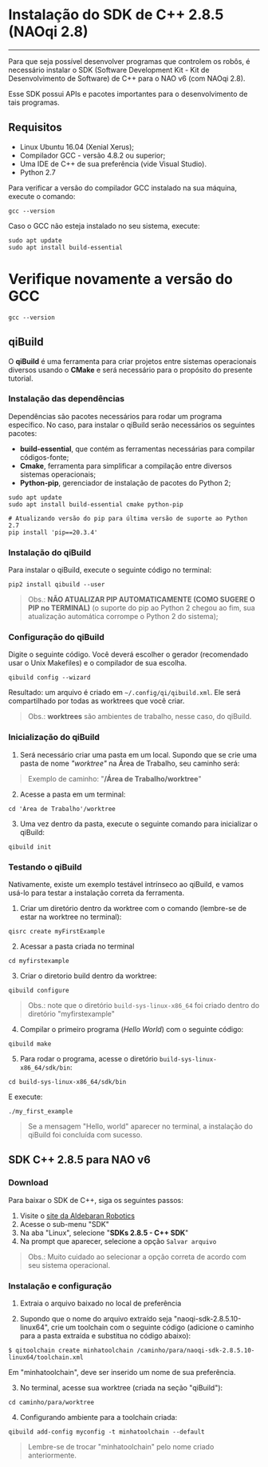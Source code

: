 # Instalação do SDK de C++ 2.8.5 (NAOqi 2.8)
---

Para que seja possível desenvolver programas que controlem os robôs, é necessário instalar o SDK (Software Development Kit - Kit de Desenvolvimento de Software) de C++ para o NAO v6 (com NAOqi 2.8).

Esse SDK possui APIs e pacotes importantes para o desenvolvimento de tais programas. 

## Requisitos

- Linux Ubuntu 16.04 (Xenial Xerus);
- Compilador GCC - versão 4.8.2 ou superior;
- Uma IDE de C++ de sua preferência (vide Visual Studio).
- Python 2.7
 
Para verificar a versão do compilador GCC instalado na sua máquina, execute o comando:

```
gcc --version
```

Caso o GCC não esteja instalado no seu sistema, execute:

```
sudo apt update
sudo apt install build-essential
```

# Verifique novamente a versão do GCC

```
gcc --version
```

## qiBuild

O **qiBuild** é uma ferramenta para criar projetos entre sistemas operacionais diversos usando o **CMake** e será necessário para o propósito do presente tutorial.

### Instalação das dependências

Dependências são pacotes necessários para rodar um programa específico. No caso, para instalar o qiBuild serão necessários os seguintes pacotes:

- **build-essential**, que contém as ferramentas necessárias para compilar códigos-fonte;
- **Cmake**, ferramenta para simplificar a compilação entre diversos sistemas operacionais;
- **Python-pip**, gerenciador de instalação de pacotes do Python 2;

```
sudo apt update
sudo apt install build-essential cmake python-pip

# Atualizando versão do pip para última versão de suporte ao Python 2.7
pip install 'pip==20.3.4'
```

### Instalação do qiBuild

Para instalar o qiBuild, execute o seguinte código no terminal:

```
pip2 install qibuild --user
```

> Obs.: **NÃO ATUALIZAR PIP AUTOMATICAMENTE (COMO SUGERE O PIP no TERMINAL)** (o suporte do pip ao Python 2 chegou ao fim, sua atualização automática corrompe o Python 2 do sistema);


### Configuração do qiBuild

Digite o seguinte código. Você deverá escolher o gerador (recomendado usar o Unix Makefiles) e o compilador de sua escolha.

```
qibuild config --wizard
```

Resultado: um arquivo é criado em `~/.config/qi/qibuild.xml`. Ele será compartilhado por todas as worktrees que você criar.

> Obs.: **worktrees** são ambientes de trabalho, nesse caso, do qiBuild.

### Inicialização do qiBuild

1. Será necessário criar uma pasta em um local. Supondo que se crie uma pasta de nome _"worktree"_ na Área de Trabalho, seu caminho será:


> Exemplo de caminho: "**/Área de Trabalho/worktree**"


2. Acesse a pasta em um terminal:

```
cd 'Área de Trabalho'/worktree
```

3. Uma vez dentro da pasta, execute o seguinte comando para inicializar o qiBuild:

```
qibuild init
```

### Testando o qiBuild

Nativamente, existe um exemplo testável intrínseco ao qiBuild, e vamos usá-lo para testar a instalação correta da ferramenta.


1. Criar um diretório dentro da worktree com o comando (lembre-se de estar na worktree no terminal):

```
qisrc create myFirstExample
```

2. Acessar a pasta criada no terminal

```
cd myfirstexample
```

3. Criar o diretorio build dentro da worktree:

```
qibuild configure 
```

> Obs.: note que o diretório `build-sys-linux-x86_64` foi criado dentro do diretório "myfirstexample"

4. Compilar o primeiro programa (_Hello World_) com o seguinte código:

```
qibuild make
```

5. Para rodar o programa, acesse o diretório `build-sys-linux-x86_64/sdk/bin`:

```
cd build-sys-linux-x86_64/sdk/bin
```

E execute:

```
./my_first_example
```

> Se a mensagem "Hello, world" aparecer no terminal, a instalação do qiBuild foi concluída com sucesso.

## SDK C++ 2.8.5 para NAO v6

### Download

Para baixar o SDK de C++, siga os seguintes passos:

1. Visite o [site da Aldebaran Robotics](https://www.aldebaran.com/en/support/nao-6/downloads-softwares)
2. Acesse o sub-menu "SDK"
3. Na aba "Linux", selecione "**SDKs 2.8.5 - C++ SDK**"
4. Na prompt que aparecer, selecione a opção `Salvar arquivo`

> Obs.: Muito cuidado ao selecionar a opção correta de acordo com seu sistema operacional.

### Instalação e configuração

1. Extraia o arquivo baixado no local de preferência

2. Supondo que o nome do arquivo extraído seja "naoqi-sdk-2.8.5.10-linux64", crie um toolchain com o seguinte código (adicione o caminho para a pasta extraída e substitua no código abaixo):

```
$ qitoolchain create minhatoolchain /caminho/para/naoqi-sdk-2.8.5.10-linux64/toolchain.xml
```

Em "minhatoolchain", deve ser inserido um nome de sua preferência.

3. No terminal, acesse sua worktree (criada na seção "qiBuild"):

```
cd caminho/para/worktree
```

4. Configurando ambiente para a toolchain criada:

```
qibuild add-config myconfig -t minhatoolchain --default
```

> Lembre-se de trocar "minhatoolchain" pelo nome criado anteriormente.
